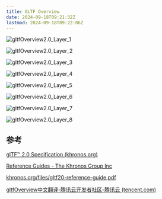 ```yaml
---
title: GLTF Overview
date: 2024-09-18T09:21:32Z
lastmod: 2024-09-18T09:22:06Z
---
```


​![gltfOverview2.0_Layer_1](assets/gltfOverview2.0_Layer_1-20240201142750-iem7b3i.png)​

​![gltfOverview2.0_Layer_2](assets/gltfOverview2.0_Layer_2-20240201142750-kqowcei.png)​

​![gltfOverview2.0_Layer_3](assets/gltfOverview2.0_Layer_3-20240201142750-b6umu0n.png)​

​![gltfOverview2.0_Layer_4](assets/gltfOverview2.0_Layer_4-20240201142750-z7pp0f1.png)​

​![gltfOverview2.0_Layer_5](assets/gltfOverview2.0_Layer_5-20240201142750-kf898p3.png)​

​![gltfOverview2.0_Layer_6](assets/gltfOverview2.0_Layer_6-20240201142750-c56vm4k.png)​

​![gltfOverview2.0_Layer_7](assets/gltfOverview2.0_Layer_7-20240201142750-yumxvk4.png)​

​![gltfOverview2.0_Layer_8](assets/gltfOverview2.0_Layer_8-20240201142750-nbeq2pe.png)​

## 参考

[glTF™ 2.0 Specification (khronos.org)](https://registry.khronos.org/glTF/specs/2.0/glTF-2.0.html)

[Reference Guides - The Khronos Group Inc](https://www.khronos.org/developers/reference-cards/)

[khronos.org/files/gltf20-reference-guide.pdf](https://www.khronos.org/files/gltf20-reference-guide.pdf)

[gltfOverview中文翻译-腾讯云开发者社区-腾讯云 (tencent.com)](https://cloud.tencent.com/developer/article/1809922)
